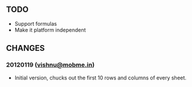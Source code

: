 
## TODO
* Support formulas
* Make it platform independent

## CHANGES

### 20120119 (vishnu@mobme.in)
* Initial version, chucks out the first 10 rows and columns of every sheet.
